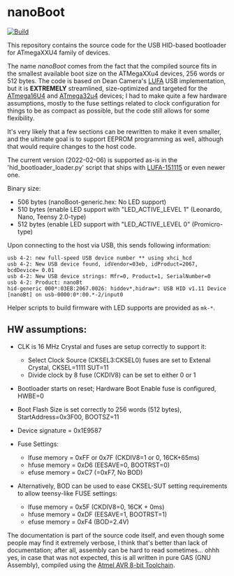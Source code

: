 # nanoBoot

[![Build](https://github.com/volium/nanoBoot/actions/workflows/build.yml/badge.svg?branch=main)](https://github.com/volium/nanoBoot/actions/workflows/build.yml)

This repository contains the source code for the USB HID-based bootloader for ATmegaXXU4 family of devices.

The name *nanoBoot* comes from the fact that the compiled source fits in the smallest available boot size on the ATMegaXXu4 devices, 256 words or 512 bytes. The code is based on Dean Camera's [LUFA](https://github.com/abcminiuser/lufa) USB implementation, but it is **EXTREMELY** streamlined, size-optimized and targeted for the [ATmega16U4](http://www.atmel.com/devices/atmega16u4.aspx) and [ATmega32u4](http://www.atmel.com/devices/atmega32u4.aspx) devices; I had to make quite a few hardware assumptions, mostly to the fuse settings related to clock configuration for things to be as compact as possible, but the code still allows for some flexibility.

It's very likely that a few sections can be rewritten to make it even smaller, and the ultimate goal is to support EEPROM programming as well, although that would require changes to the host code.

The current version (2022-02-06) is supported as-is in the 'hid_bootloader_loader.py' script that ships with [LUFA-151115](https://github.com/abcminiuser/lufa/releases/tag/LUFA-151115) or even newer one.

Binary size:
* 506 bytes (nanoBoot-generic.hex: No LED support)
* 510 bytes (enable LED support with "LED_ACTIVE_LEVEL  1" (Leonardo, Nano, Teensy 2.0-type)
* 512 bytes (enable LED support with "LED_ACTIVE_LEVEL  0" (Promicro-type)

Upon connecting to the host via USB, this sends following information: 
```
usb 4-2: new full-speed USB device number ** using xhci_hcd
usb 4-2: New USB device found, idVendor=03eb, idProduct=2067, bcdDevice= 0.01
usb 4-2: New USB device strings: Mfr=0, Product=1, SerialNumber=0
usb 4-2: Product: nanoBt
hid-generic 000*:03EB:2067.0026: hiddev*,hidraw*: USB HID v1.11 Device [nanoBt] on usb-0000:0*:00.*-2/input0
```

Helper scripts to build firmware with LED supports are provided as `mk-*`.

## HW assumptions:

* CLK is 16 MHz Crystal and fuses are setup correctly to support it:
    * Select Clock Source (CKSEL3:CKSEL0) fuses are set to Extenal Crystal, CKSEL=1111 SUT=11
    * Divide clock by 8 fuse (CKDIV8) can be set to either 0 or 1
* Bootloader starts on reset; Hardware Boot Enable fuse is configured, HWBE=0
* Boot Flash Size is set correctly to 256 words (512 bytes), StartAddress=0x3F00, BOOTSZ=11
* Device signature = 0x1E9587

* Fuse Settings:
    * lfuse memory = 0xFF or 0x7F (CKDIV8=1 or 0, 16CK+65ms)
    * hfuse memory = 0xD6 (EESAVE=0, BOOTRST=0)
    * efuse memory = 0xC7 (=0xF7, No BOD)

* Alternatively, BOD can be used to ease CKSEL-SUT setting requirements to
  allow teensy-like FUSE settings:
    * lfuse memory = 0x5F (CKDIV8=0, 16CK + 0ms)
    * hfuse memory = 0xDF (EESAVE=1, BOOTRST=1)
    * efuse memory = 0xF4 (BOD=2.4V)

The documentation is part of the source code itself, and even though some people may find it extremely verbose, I think that's better than lack of documentation; after all, assembly can be hard to read sometimes... ohhh yes, in case that was not expected, this is all written in pure GAS (GNU Assembly), compiled using the [Atmel AVR 8-bit Toolchain](http://www.atmel.com/tools/atmelavrtoolchainforwindows.aspx).
